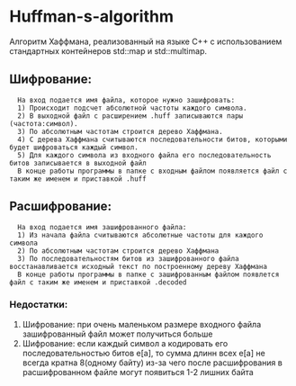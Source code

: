 # Huffman-s-algorithm
Алгоритм Хаффмана, реализованный на языке C++ с использованием стандартных контейнеров std::map и std::multimap.

## Шифрование:
```
  На вход подается имя файла, которое нужно зашифровать:
  1) Происходит подсчет абсолютной частоты каждого символа.
  2) В выходной файл с расширением .huff записываются пары (частота:символ).
  3) По абсолютным частотам строится дерево Хаффмана.
  4) С дерева Хаффмана считываются последовательности битов, которыми будет шифроваться каждый символ.
  5) Для каждого символа из входного файла его последовательность битов записывается в выходной файл
  В конце работы программы в папке с входным файлом появляется файл с таким же именем и приставкой .huff
```

## Расшифрование:
```
  На вход подается имя зашифрованного файла:
  1) Из начала файла считываются абсолютные частоты для каждого символа
  2) По абсолютным частотам строится дерево Хаффмана
  3) По последовательностям битов из зашифрованного файла восстанавливается исходный текст по построенному дереву Хаффмана
  В конце работы программы в папке с зашифрованным файлом появлется файл с таким же именем и приставкой .decoded
```

### Недостатки:
  1) Шифрование: при очень маленьком размере входного файла зашифрованный файл может получиться больше
  2) Шифрование: если каждый символ a кодировать его последовательностью битов e[a], то сумма длинн всех e[a] не всегда кратна 8(одному байту) из-за чего после расшифрования в расшифрованном файле могут появиться 1-2 лишних байта
